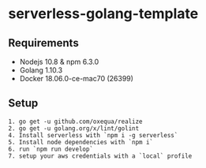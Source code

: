 # serverless-golang-template
## Requirements
- Nodejs 10.8 & npm 6.3.0
- Golang 1.10.3
- Docker 18.06.0-ce-mac70 (26399)
## Setup
    1. go get -u github.com/oxequa/realize
    2. go get -u golang.org/x/lint/golint
    4. Install serverless with `npm i -g serverless`
    5. Install node dependencies with `npm i`
    6. run `npm run develop`
    7. setup your aws credentials with a `local` profile
